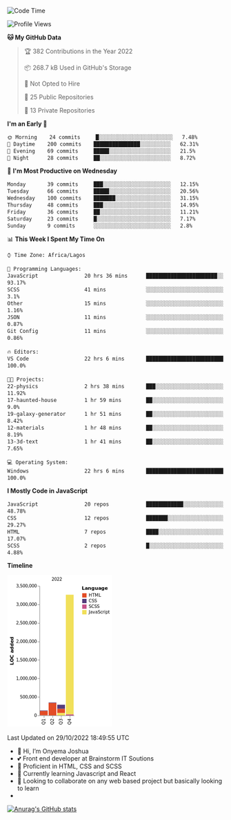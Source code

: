 <!--START_SECTION:waka-->
![Code Time](http://img.shields.io/badge/Code%20Time-16%20hrs%2025%20mins-blue)

![Profile Views](http://img.shields.io/badge/Profile%20Views-75-blue)

**🐱 My GitHub Data** 

> 🏆 382 Contributions in the Year 2022
 > 
> 📦 268.7 kB Used in GitHub's Storage 
 > 
> 🚫 Not Opted to Hire
 > 
> 📜 25 Public Repositories 
 > 
> 🔑 13 Private Repositories  
 > 
**I'm an Early 🐤** 

```text
🌞 Morning    24 commits     █░░░░░░░░░░░░░░░░░░░░░░░░   7.48% 
🌆 Daytime    200 commits    ███████████████░░░░░░░░░░   62.31% 
🌃 Evening    69 commits     █████░░░░░░░░░░░░░░░░░░░░   21.5% 
🌙 Night      28 commits     ██░░░░░░░░░░░░░░░░░░░░░░░   8.72%

```
📅 **I'm Most Productive on Wednesday** 

```text
Monday       39 commits     ███░░░░░░░░░░░░░░░░░░░░░░   12.15% 
Tuesday      66 commits     █████░░░░░░░░░░░░░░░░░░░░   20.56% 
Wednesday    100 commits    ███████░░░░░░░░░░░░░░░░░░   31.15% 
Thursday     48 commits     ███░░░░░░░░░░░░░░░░░░░░░░   14.95% 
Friday       36 commits     ██░░░░░░░░░░░░░░░░░░░░░░░   11.21% 
Saturday     23 commits     █░░░░░░░░░░░░░░░░░░░░░░░░   7.17% 
Sunday       9 commits      ░░░░░░░░░░░░░░░░░░░░░░░░░   2.8%

```


📊 **This Week I Spent My Time On** 

```text
⌚︎ Time Zone: Africa/Lagos

💬 Programming Languages: 
JavaScript               20 hrs 36 mins      ███████████████████████░░   93.17% 
SCSS                     41 mins             ░░░░░░░░░░░░░░░░░░░░░░░░░   3.1% 
Other                    15 mins             ░░░░░░░░░░░░░░░░░░░░░░░░░   1.16% 
JSON                     11 mins             ░░░░░░░░░░░░░░░░░░░░░░░░░   0.87% 
Git Config               11 mins             ░░░░░░░░░░░░░░░░░░░░░░░░░   0.86%

🔥 Editors: 
VS Code                  22 hrs 6 mins       █████████████████████████   100.0%

🐱‍💻 Projects: 
22-physics               2 hrs 38 mins       ███░░░░░░░░░░░░░░░░░░░░░░   11.92% 
17-haunted-house         1 hr 59 mins        ██░░░░░░░░░░░░░░░░░░░░░░░   9.0% 
19-galaxy-generator      1 hr 51 mins        ██░░░░░░░░░░░░░░░░░░░░░░░   8.42% 
12-materials             1 hr 48 mins        ██░░░░░░░░░░░░░░░░░░░░░░░   8.19% 
13-3d-text               1 hr 41 mins        ██░░░░░░░░░░░░░░░░░░░░░░░   7.65%

💻 Operating System: 
Windows                  22 hrs 6 mins       █████████████████████████   100.0%

```

**I Mostly Code in JavaScript** 

```text
JavaScript               20 repos            ████████████░░░░░░░░░░░░░   48.78% 
CSS                      12 repos            ███████░░░░░░░░░░░░░░░░░░   29.27% 
HTML                     7 repos             ████░░░░░░░░░░░░░░░░░░░░░   17.07% 
SCSS                     2 repos             █░░░░░░░░░░░░░░░░░░░░░░░░   4.88%

```


**Timeline**

![Chart not found](https://raw.githubusercontent.com/the-officialjosh/the-officialjosh/main/charts/bar_graph.png) 


 Last Updated on 29/10/2022 18:49:55 UTC
<!--END_SECTION:waka-->


- 👋 Hi, I’m Onyema Joshua
- 💕 Front end developer at Brainstorm IT Soutions
- 👀 Proficient  in HTML, CSS and SCSS
- 🌱 Currently learning Javascript and React
- 💞️ Looking to collaborate on any web based project but basically looking to learn
- 
[![Anurag's GitHub stats](https://github-readme-stats.vercel.app/api?username=the-officialjosh&count_private=true&show_icons=true&theme=tokyonight)](https://github.com/anuraghazra/github-readme-stats) 
<!---
the-officialjosh/the-officialjosh is a ✨ special ✨ repository because its `README.md` (this file) appears on your GitHub profile.
You can click the Preview link to take a look at your change.
--->
